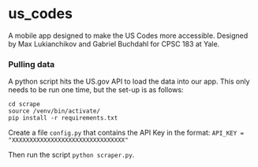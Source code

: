 # us_codes

A mobile app designed to make the US Codes more accessible. Designed by Max Lukianchikov and Gabriel Buchdahl for CPSC 183 at Yale. 

### Pulling data

A python script hits the US.gov API to load the data into our app.
This only needs to be run one time, but the set-up is as follows:

```
cd scrape
source /venv/bin/activate/
pip install -r requirements.txt
```

Create a file `config.py` that contains the API Key in the format:
`API_KEY = "XXXXXXXXXXXXXXXXXXXXXXXXXXXXXXXX"`

Then run the script `python scraper.py`. 


